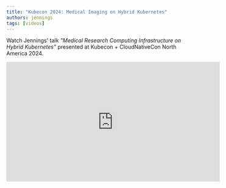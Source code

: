 ```yaml
---
title: "Kubecon 2024: Medical Imaging on Hybrid Kubernetes"
authors: jennings
tags: [videos]
---
```


Watch Jennings' talk *"Medical Research Computing Infrastructure on Hybrid Kubernetes"* presented at Kubecon + CloudNativeCon North America 2024.

<iframe width="560" height="315"
  src="https://www.youtube-nocookie.com/embed/vPtiZNkiEV0?si=Bt_Sh5EcZFgjJQxN"
  title="YouTube video player"
  frameborder="0"
  allow="accelerometer; autoplay; clipboard-write; encrypted-media; gyroscope; picture-in-picture; web-share"
  referrerpolicy="strict-origin-when-cross-origin"
  allowfullscreen>
</iframe>

